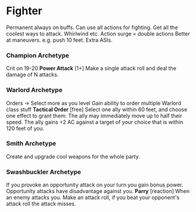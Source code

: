 # Fighter
Permanent always on buffs. Can use all actions for fighting.
Get all the coolest ways to attack. Whirlwind etc.
Action surge = double actions
Better at maneuvers.
e.g. push 10 feet.
Extra ASIs.

### Champion Archetype
Crit on 19-20
**Power Attack** [1+]
Make a single attack roll and deal the damage of N attacks.

### Warlord Archetype
Orders -> Select more as you level
Gain ability to order multiple
Warlord class stuff
**Tactical Order** [free]
Select one ally within 60 feet, and choose one effect to grant them:
The ally may immediately move up to half their speed.
The ally gains +2 AC against a target of your choice that is within 120 feet of you.

### Smith Archetype
Create and upgrade cool weapons for the whole party.

### Swashbuckler Archetype
If you provoke an opportunity attack on your turn you gain bonus power.
Opportunity attacks have disadvantage against you.
**Parry** [reaction]
When an enemy attacks you.
Make an attack roll, if you beat your opponent's attack roll the attack misses.
